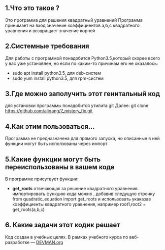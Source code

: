 
## 1.Что это такое ?
Это программа для решения квадратный уравнений
Программа принимает на вход значение коэффициентов a,b,c квадратного уравнения и возвращает значение корней

## 2.Системные требования
Для работы с программой понадобится Python3.5,который скорее всего у вас уже установлен, но если по каким-то причинам его не оказалось:
 -   sudo apt install python3.5, для  deb-систем
 -   sudo yum install python3.5, для  rpm-систем

## 3.Где можно заполучить этот генитальный код
для установки программы понадобится утилита git
Далее: 
    git clone https://github.com/aligang/7_mistery_fix.git

## 4.Как этим пользоваться...
Программа не предназначена для прямого запуска, но описанные в ней функции  могут  быть исползованы через импорт

## 5.Какие функции могут быть переиспользованы в вашем коде
В программе присутвует функции:
  - **get_roots**  отвечающая  за решение квадратного уравнения.
	       импортировать функцию кода можно , добавив следущую строчку
	       from quadratic_equation import get_roots 
               и использовать укаказав коэффициенты квадратного уравнения, например
		root1,root2 = get_roots(a,b,c)   

## 6. Какие задачи этот кодик решает
Код создан в учебных целях. В рамках учебного курса по веб-разработке ― [DEVMAN.org](https://devman.org)

